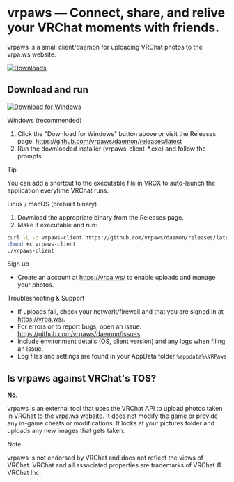 # vrpaws — Connect, share, and relive your VRChat moments with friends.

vrpaws is a small client/daemon for uploading VRChat photos to the vrpa.ws website.

[![Downloads](https://img.shields.io/github/downloads/vrpaws/daemon/total?color=6451f1)](https://github.com/vrpaws/daemon/releases/latest)

## Download and run

[![Download for Windows](https://img.shields.io/badge/Download-Windows-blue?logo=windows&style=for-the-badge)](https://github.com/vrpaws/daemon/releases/latest/download/vrpaws-client-latest.exe)

Windows (recommended)
1. Click the "Download for Windows" button above or visit the Releases page:
   https://github.com/vrpaws/daemon/releases/latest
2. Run the downloaded installer (vrpaws-client-*.exe) and follow the prompts.

> [!TIP]  
> You can add a shortcut to the executable file in VRCX to auto-launch the application everytime VRChat runs.

Linux / macOS (prebuilt binary)
1. Download the appropriate binary from the Releases page.
2. Make it executable and run:
```bash
curl -L -o vrpaws-client https://github.com/vrpaws/daemon/releases/latest/download/vrpaws-client-latest-linux-amd64
chmod +x vrpaws-client
./vrpaws-client
```

Sign up
- Create an account at https://vrpa.ws/ to enable uploads and manage your photos.

Troubleshooting & Support
- If uploads fail, check your network/firewall and that you are signed in at https://vrpa.ws/.
- For errors or to report bugs, open an issue: https://github.com/vrpaws/daemon/issues
- Include environment details (OS, client version) and any logs when filing an issue.
- Log files and settings are found in your AppData folder `%appdata%\VRPaws`

## Is vrpaws against VRChat's TOS?

**No.**

vrpaws is an external tool that uses the VRChat API to upload photos taken in VRChat to the vrpa.ws website. It does not modify the game or provide any in-game cheats or modifications. It looks at your pictures folder and uploads any new images that gets taken.

> [!NOTE]  
> vrpaws is not endorsed by VRChat and does not reflect the views of VRChat. VRChat and all associated properties are trademarks of VRChat © VRChat Inc.